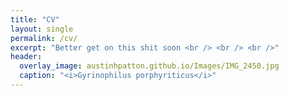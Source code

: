 ```yaml
---
title: "CV"
layout: single
permalink: /cv/
excerpt: "Better get on this shit soon <br /> <br /> <br />"
header:
  overlay_image: austinhpatton.github.io/Images/IMG_2450.jpg
  caption: "<i>Gyrinophilus porphyriticus</i>"
---
```

